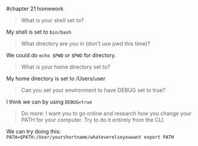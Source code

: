 #chapter 21 homework

> What is your shell set to?

My shell is set to ```bin/bash```

> What directory are you in (don't use pwd this time)?

We could do ```echo $PWD``` or ```$PWD``` for directory.

> What is your home directory set to?

My home directory is set to /Users/user

> Can you set your environment to have DEBUG set to true?

I think we can by using ```DEBUG=true```


> Do more: I want you to go online and research how you change your PATH for your computer. Try to do it entirely from the CLI.

We can try doing this: ```PATH=$PATH:/User/yourshortname/whateverelseyouwant
                       export PATH```
